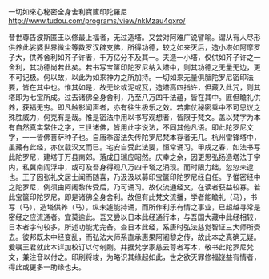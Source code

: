 一切如來心秘密全身舍利寶篋印陀羅尼
http://www.tudou.com/programs/view/nkMzau4qxro/
 
昔世尊告波斯匿王以修最上福者，无过造塔。又尝对阿难广说譬喻。谓从有人尽形供养此娑婆世界微尘等数罗汉辟支佛，所得功德，较之如来灭后，造小塔如阿摩罗子大，供养舍利如芥子许者，千万亿分不及其一。夫造一小塔，仅供如芥子许之一舍利，其功德尚若此矣。若书写宝箧印陀罗尼纳入塔中，则其功德之无量无边，更不可记极。何以故，以此为如来神力之所加持。一切如来无量俱胝陀罗尼密印法要，皆在其中也。惟其如是，故无论或泥或瓦，造塔高四指许，但藏入此咒，则其塔即为七宝所成。过去诸佛全身舍利，乃至八万四千法蕴，皆在其中。匪但瞻礼供养，获福无穷。即凡触影闻声者，亦有往生极乐之效。若非仗秘密乘中不可思议之殊胜威力，何克有是哉。惟是密法中用以书写观想者，皆限于梵文。盖以梵字为本有自然真实常住之字，三世诸佛，皆用此字说法，不同其他凡语。即此陀罗尼文字，一一皆佛菩萨种子也。自唐季密法失传陀罗尼梵本存者无几。杭州雷锋塔中，虽藏有此经，亦仅载汉文而已。宅安自受此法要，恒常诵习。甲戌之春，如法书写此陀罗尼，建塔于万县南郊。落成日瑞应昭然。庆幸之余，因更思弘扬造塔法于宇内，私冀南阎浮中，或可及吾身得观八万四千塔之涌现。而时限力绌，忽忽未逮也。王了因张礼文居士闻而随喜，乃汲汲以募印宝箧印陀罗尼经自任。予惟密经中之陀罗尼，例须由阿阇黎传受后，乃可诵习。故仅流通经文，在读者获益较寡。若此宝箧印陀罗尼，即是诸佛全身舍利。故但有此梵文流播，学者能瞻礼（马），书写（马），造塔供养（马），纵未遽能持诵，而所作利乐有情之事业，已超越寻常是密经之应流通者。宜莫逾此。吾又尝以日本此经通行本，与吾国大藏中此经相较，日本者字句较多，所述功能尤完备。查日本此经，系唐时弘法慈觉智证三大师所赍去。彼邦既未中经变乱，而弘法大师系直承惠果阿阇黎之传，故此本之真确无疑。爰嘱王君就此本详加校订以付剞劂。并据梵学家慈云尊者写本，敬书此陀罗尼梵文，兼注音以付之。印刷将竣，为略识其缘起如此，世之欲灭罪修福饶益有情者，得此或更多一助缘也夫。
 
  
